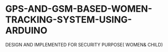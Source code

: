 # GPS-AND-GSM-BASED-WOMEN-TRACKING-SYSTEM-USING-ARDUINO
DESIGN AND IMPLEMENTED FOR SECURITY PURPOSE( WOMEN&amp; CHILD)
